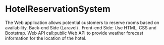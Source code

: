 # HotelReservationSystem
The Web application allows potential customers to reserve rooms based on availability. Back-end Side (Laravel) . Front-end Side: Use HTML, CSS and Bootstrap. Web API call:public Web API to provide weather forecast information for the location of the hotel.
